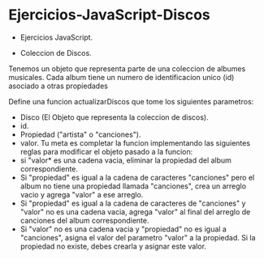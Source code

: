 # Ejercicios-JavaScript-Discos

- Ejercicios JavaScript.

- Coleccion de Discos.

Tenemos un objeto que representa parte de una coleccion
de albumes musicales.
Cada album tiene un numero de identificacion unico (id)
asociado a otras propiedades

Define una funcion actualizarDiscos que tome los siguientes parametros:
- Disco (El Objeto que representa la coleccion de discos).
- id.
- Propiedad ("artista" o "canciones").
- valor.
Tu meta es completar la funcion implementando las siguientes reglas
para modificar el objeto pasado a la funcion:
- si "valor* es una cadena vacia, eliminar la propiedad 
del album correspondiente.
- Si "propiedad" es igual a la cadena de caracteres "canciones" pero
el album no tiene una propiedad llamada "canciones", crea un arreglo
vacio y agrega "valor" a ese arreglo.
- Si "propiedad" es igual a la cadena de caracteres de "canciones" y
"valor" no es una cadena vacia, agrega "valor" al final del arreglo
de canciones del album correspondiente.
- Si "valor" no es una cadena vacia y "propiedad" no es igual a
"canciones", asigna el valor del parametro "valor" a la propiedad.
Si la propiedad no existe, debes crearla y asignar este valor.
